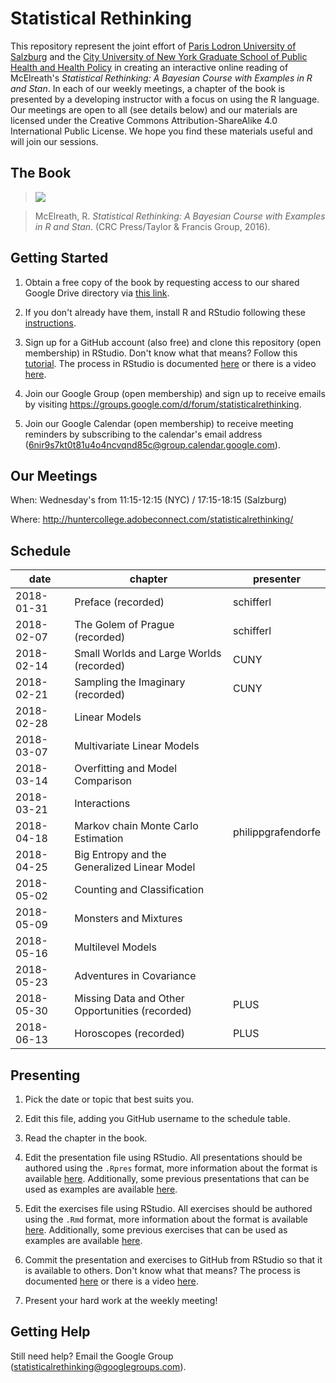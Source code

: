 # Statistical Rethinking

This repository represent the joint effort of [Paris Lodron University of Salzburg](https://www.uni-salzburg.at/index.php?id=52) and the [City University of New York Graduate School of Public Health and Health Policy](http://sph.cuny.edu/) in creating an interactive online reading of McElreath's *Statistical Rethinking: A Bayesian Course with Examples in R and Stan*. In each of our weekly meetings, a chapter of the book is presented by a developing instructor with a focus on using the R language. Our meetings are open to all (see details below) and our materials are licensed under the Creative Commons Attribution-ShareAlike 4.0 International Public License. We hope you find these materials useful and will join our sessions.

## The Book

> ![](https://images.tandf.co.uk/common/jackets/amazon/978148225/9781482253443.jpg)

> McElreath, R. *Statistical Rethinking: A Bayesian Course with Examples in R and Stan*. (CRC Press/Taylor & Francis Group, 2016).

## Getting Started

1. Obtain a free copy of the book by requesting access to our shared Google Drive directory via [this link](https://drive.google.com/drive/folders/1QeWvfe7groIoTXSQdpEfGx-oXASGmrgX?usp=sharing).

2. If you don't already have them, install R and RStudio following these [instructions](https://www.ics.uci.edu/~jutts/110/InstallingRandRStudio.pdf).

3. Sign up for a GitHub account (also free) and clone this repository (open membership) in RStudio. Don't know what that means? Follow this [tutorial](https://try.github.io/levels/1/challenges/1). The process in RStudio is documented [here](https://support.rstudio.com/hc/en-us/articles/200532077-Version-Control-with-Git-and-SVN) or there is a video [here](https://www.rstudio.com/resources/webinars/rstudio-essentials-webinar-series-managing-part-2/).

4. Join our Google Group (open membership) and sign up to receive emails by visiting https://groups.google.com/d/forum/statisticalrethinking.

5. Join our Google Calendar (open membership) to receive meeting reminders by subscribing to the calendar's email address (6nir9s7kt0t81u4o4ncvqnd85c@group.calendar.google.com).


## Our Meetings

When: Wednesday's from 11:15-12:15 (NYC) / 17:15-18:15 (Salzburg)

Where: http://huntercollege.adobeconnect.com/statisticalrethinking/

## Schedule

| date | chapter | presenter |
| ---- | ------- | --------- |
| 2018-01-31 | Preface (recorded) | schifferl |
| 2018-02-07 | The Golem of Prague (recorded) | schifferl |
| 2018-02-14 | Small Worlds and Large Worlds (recorded) | CUNY |
| 2018-02-21 | Sampling the Imaginary (recorded) | CUNY |
| 2018-02-28 | Linear Models |  |
| 2018-03-07 | Multivariate Linear Models |  |
| 2018-03-14 | Overfitting and Model Comparison |  |
| 2018-03-21 | Interactions |  |
| 2018-04-18 | Markov chain Monte Carlo Estimation | philippgrafendorfe |
| 2018-04-25 | Big Entropy and the Generalized Linear Model |  |
| 2018-05-02 | Counting and Classification |  |
| 2018-05-09 | Monsters and Mixtures |  |
| 2018-05-16 | Multilevel Models |  |
| 2018-05-23 | Adventures in Covariance |  |
| 2018-05-30 | Missing Data and Other Opportunities (recorded) | PLUS |
| 2018-06-13 | Horoscopes (recorded) | PLUS |

## Presenting

1. Pick the date or topic that best suits you.

2. Edit this file, adding you GitHub username to the schedule table.

3. Read the chapter in the book.

4. Edit the presentation file using RStudio. All presentations should be authored using the `.Rpres` format, more information about the format is available [here](https://support.rstudio.com/hc/en-us/articles/200486468). Additionally, some previous presentations that can be used as examples are available [here](https://github.com/waldronlab/The-Art-of-Data-Science).

5. Edit the exercises file using RStudio. All exercises should be authored using the `.Rmd` format, more information about the format is available [here](https://support.rstudio.com/hc/en-us/articles/205368677-R-Markdown-Dynamic-Documents-for-R). Additionally, some previous exercises that can be used as examples are available [here](https://github.com/waldronlab/Book_Club/tree/master/Data%20Analysis%20for%20the%20Life%20Sciences).

6. Commit the presentation and exercises to GitHub from RStudio so that it is available to others. Don't know what that means? The process is documented [here](https://support.rstudio.com/hc/en-us/articles/200532077-Version-Control-with-Git-and-SVN) or there is a video [here](https://www.rstudio.com/resources/webinars/rstudio-essentials-webinar-series-managing-part-2/).

7. Present your hard work at the weekly meeting!

## Getting Help

Still need help? Email the Google Group (statisticalrethinking@googlegroups.com).

